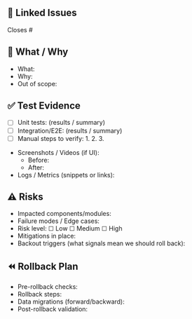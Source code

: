 <!--
Complete all sections. Use "N/A" if a section doesn’t apply.
Keep links to issues in the "Linked Issues" section in the "Closes #123" format.
-->

## 🔗 Linked Issues
<!-- Use "Closes #123", "Fixes #456", "Relates to #789" -->
Closes #

## 🧠 What / Why
<!-- What is changing and why? Provide context, goals, and scope. -->
- What:
- Why:
- Out of scope:

## ✅ Test Evidence
<!-- Show how you verified the change works. Prefer concrete outputs. -->
- [ ] Unit tests: (results / summary)
- [ ] Integration/E2E: (results / summary)
- [ ] Manual steps to verify:
  1.
  2.
  3.
- Screenshots / Videos (if UI):
  - Before:
  - After:
- Logs / Metrics (snippets or links):

## ⚠️ Risks
<!-- Call out areas that could break and how severe that would be. -->
- Impacted components/modules:
- Failure modes / Edge cases:
- Risk level: ☐ Low ☐ Medium ☐ High
- Mitigations in place:
- Backout triggers (what signals mean we should roll back):

## ⏪ Rollback Plan
<!-- Exact steps to safely revert if needed. -->
- Pre-rollback checks:
- Rollback steps:
- Data migrations (forward/backward):
- Post-rollback validation:
